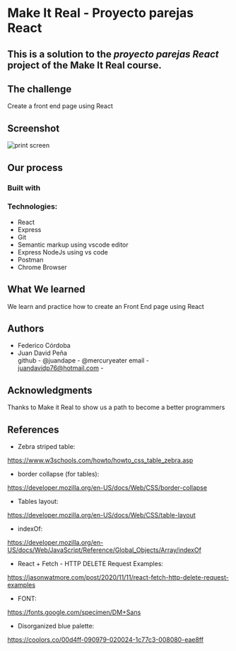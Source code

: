# Make It Real - Proyecto parejas React
## This is a solution to the *proyecto parejas React* project of the Make It Real course.

## The challenge
Create a front end page using React

## Screenshot
![print screen](./assets/print-screen.png)
## Our process
### Built with
### Technologies:
- React
- Express
- Git
- Semantic markup using vscode editor
- Express NodeJs using vs code
- Postman
- Chrome Browser

## What We learned
We learn and practice how to create an Front End page using React

## Authors
- Federico Córdoba
- Juan David Peña  
github - @juandape  - @mercuryeater
email - juandavidp76@hotmail.com - 

## Acknowledgments
Thanks to Make it Real to show us a path to become a better programmers

## References
- Zebra striped table:

https://www.w3schools.com/howto/howto_css_table_zebra.asp

- border collapse (for tables):

https://developer.mozilla.org/en-US/docs/Web/CSS/border-collapse

- Tables layout:

https://developer.mozilla.org/en-US/docs/Web/CSS/table-layout

- indexOf: 

https://developer.mozilla.org/en-US/docs/Web/JavaScript/Reference/Global_Objects/Array/indexOf

- React + Fetch - HTTP DELETE Request Examples: 

https://jasonwatmore.com/post/2020/11/11/react-fetch-http-delete-request-examples

- FONT:

https://fonts.google.com/specimen/DM+Sans

- Disorganized blue palette:

https://coolors.co/00d4ff-090979-020024-1c77c3-008080-eae8ff



